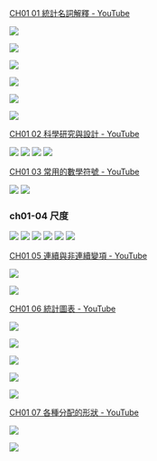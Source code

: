 

[CH01 01 統計名詞解釋 - YouTube](https://www.youtube.com/watch?v=Hw5vEfCH_rU&feature=youtu.be)

![](01.jpg)

![](02.jpg)

![](03.jpg)

![](04.jpg)

![](05.jpg)

![](06.jpg)

[CH01 02 科學研究與設計 - YouTube](https://www.youtube.com/watch?v=C4gtG0oUncE&feature=youtu.be)

![](07.jpg)
![](08.jpg)
![](09.jpg)
![](10.jpg)

[CH01 03 常用的數學符號 - YouTube](https://www.youtube.com/watch?v=39sR4HC5cJA&feature=youtu.be)

![](11.jpg)
![](12.jpg)


### ch01-04 尺度
![](13.jpg)
![](14.jpg)
![](15.jpg)
![](16.jpg)
![](17.jpg)
![](18.jpg)

[CH01 05 連續與非連續變項 - YouTube](https://www.youtube.com/watch?v=er_amJ2jO0Q&feature=youtu.be)

![](19.jpg)

![](20.jpg)

[CH01 06 統計圖表 - YouTube](https://www.youtube.com/watch?v=hT0KRE1kwp4&feature=youtu.be)

![](21.jpg)

![](22.jpg)

![](23.jpg)

![](24.jpg)

![](25.jpg)

[CH01 07 各種分配的形狀 - YouTube](https://www.youtube.com/watch?v=hT5tporOulM&feature=youtu.be)



![](26.jpg)

![](27.jpg)


